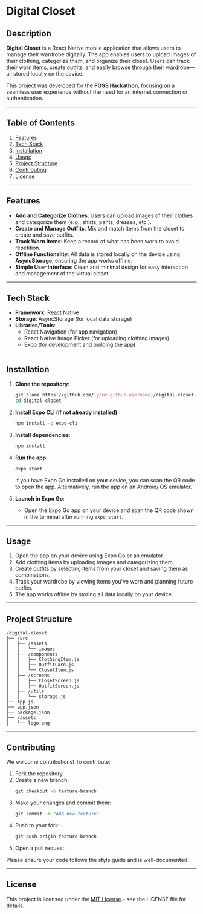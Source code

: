 # Digital Closet

## Description

**Digital Closet** is a React Native mobile application that allows users to manage their wardrobe digitally. The app enables users to upload images of their clothing, categorize them, and organize their closet. Users can track their worn items, create outfits, and easily browse through their wardrobe—all stored locally on the device.

This project was developed for the **FOSS Hackathon**, focusing on a seamless user experience without the need for an internet connection or authentication.

---

## Table of Contents
1. [Features](#features)
2. [Tech Stack](#tech-stack)
3. [Installation](#installation)
4. [Usage](#usage)
5. [Project Structure](#project-structure)
6. [Contributing](#contributing)
7. [License](#license)

---

## Features

- **Add and Categorize Clothes**: Users can upload images of their clothes and categorize them (e.g., shirts, pants, dresses, etc.).
- **Create and Manage Outfits**: Mix and match items from the closet to create and save outfits.
- **Track Worn Items**: Keep a record of what has been worn to avoid repetition.
- **Offline Functionality**: All data is stored locally on the device using **AsyncStorage**, ensuring the app works offline.
- **Simple User Interface**: Clean and minimal design for easy interaction and management of the virtual closet.

---

## Tech Stack

- **Framework**: React Native
- **Storage**: AsyncStorage (for local data storage)
- **Libraries/Tools**:
  - React Navigation (for app navigation)
  - React Native Image Picker (for uploading clothing images)
  - Expo (for development and building the app)

---

## Installation

1. **Clone the repository**:
   ```bash
   git clone https://github.com/[your-github-username]/digital-closet.git
   cd digital-closet
   ```

2. **Install Expo CLI (if not already installed)**:
   ```bash
   npm install -g expo-cli
   ```

3. **Install dependencies**:
   ```bash
   npm install
   ```

4. **Run the app**:
   ```bash
   expo start
   ```
   
   If you have Expo Go installed on your device, you can scan the QR code to open the app.
   Alternatively, run the app on an Android/iOS emulator.

5. **Launch in Expo Go**:
   - Open the Expo Go app on your device and scan the QR code shown in the terminal after running `expo start`.

---

## Usage

1. Open the app on your device using Expo Go or an emulator.
2. Add clothing items by uploading images and categorizing them.
3. Create outfits by selecting items from your closet and saving them as combinations.
4. Track your wardrobe by viewing items you've worn and planning future outfits.
5. The app works offline by storing all data locally on your device.

---

## Project Structure

```
/digital-closet
├── /src
│   ├── /assets
│   │   └── images
│   ├── /components
│   │   ├── ClothingItem.js
│   │   ├── OutfitCard.js
│   │   └── ClosetItem.js
│   ├── /screens
│   │   ├── ClosetScreen.js
│   │   ├── OutfitScreen.js
│   ├── /utils
│   │   └── storage.js
├── App.js
├── app.json
├── package.json
├── /assets
│   └── logo.png
```

---

## Contributing

We welcome contributions! To contribute:

1. Fork the repository.
2. Create a new branch:
   ```bash
   git checkout -b feature-branch
   ```
3. Make your changes and commit them:
   ```bash
   git commit -m "Add new feature"
   ```
4. Push to your fork:
   ```bash
   git push origin feature-branch
   ```
5. Open a pull request.

Please ensure your code follows the style guide and is well-documented.

---

## License

This project is licensed under the [MIT License](LICENSE).- see the LICENSE file for details.
